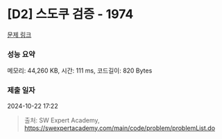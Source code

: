 # [D2] 스도쿠 검증 - 1974 

[문제 링크](https://swexpertacademy.com/main/code/problem/problemDetail.do?contestProbId=AV5Psz16AYEDFAUq) 

### 성능 요약

메모리: 44,260 KB, 시간: 111 ms, 코드길이: 820 Bytes

### 제출 일자

2024-10-22 17:22



> 출처: SW Expert Academy, https://swexpertacademy.com/main/code/problem/problemList.do